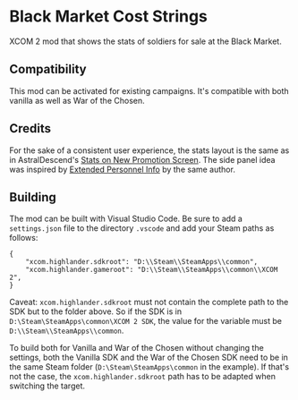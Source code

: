 # Black Market Cost Strings

XCOM 2 mod that shows the stats of soldiers for sale at the Black Market.

## Compatibility

This mod can be activated for existing campaigns. It's compatible with both vanilla
as well as War of the Chosen.

## Credits

For the sake of a consistent user experience, the stats layout is the same as
in AstralDescend's [Stats on New Promotion Screen](https://steamcommunity.com/sharedfiles/filedetails/?id=1716973380).
The side panel idea was inspired by [Extended Personnel Info](https://steamcommunity.com/sharedfiles/filedetails/?id=1458945379)
by the same author.

## Building

The mod can be built with Visual Studio Code. Be sure to add a `settings.json` file to the
directory `.vscode` and add your Steam paths as follows:

```
{
    "xcom.highlander.sdkroot": "D:\\Steam\\SteamApps\\common",
    "xcom.highlander.gameroot": "D:\\Steam\\SteamApps\\common\\XCOM 2",
}
```

Caveat: `xcom.highlander.sdkroot` must not contain the complete path to the SDK but to the folder
above. So if the SDK is in `D:\Steam\SteamApps\common\XCOM 2 SDK`, the value for the variable must
be `D:\\Steam\\SteamApps\\common`.

To build both for Vanilla and War of the Chosen without changing the settings, both the Vanilla SDK
and the War of the Chosen SDK need to be in the same Steam folder (`D:\Steam\SteamApps\common` in
the example). If that's not the case, the `xcom.highlander.sdkroot` path has to be adapted when
switching the target.
